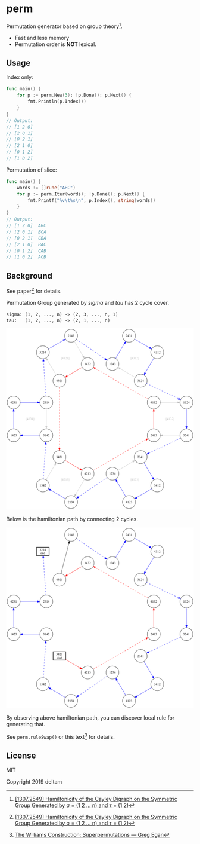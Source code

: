 # perm

Permutation generator based on group theory[^1].

- Fast and less memory
- Permutation order is **NOT** lexical.

## Usage

Index only:

```go
func main() {
	for p := perm.New(3); !p.Done(); p.Next() {
		fmt.Println(p.Index())
	}
}
// Output:
// [1 2 0]
// [2 0 1]
// [0 2 1]
// [2 1 0]
// [0 1 2]
// [1 0 2]
```

Permutation of slice:

```go
func main() {
	words := []rune("ABC")
	for p := perm.Iter(words); !p.Done(); p.Next() {
		fmt.Printf("%v\t%s\n", p.Index(), string(words))
	}
}
// Output:
// [1 2 0]	ABC
// [2 0 1]	BCA
// [0 2 1]	CBA
// [2 1 0]	BAC
// [0 1 2]	CAB
// [1 0 2]	ACB
```

## Background

See paper[^1] for details.

Permutation Group generated by _sigma_ and _tau_ has 2 cycle cover.

    sigma: (1, 2, ..., n) -> (2, 3, ..., n, 1)
    tau:   (1, 2, ..., n) -> (2, 1, ..., n)


<img src="https://raw.githubusercontent.com/deltam/perm/master/img/hamiltonian_cycle4.png" width="600" alt="hamiltonian cycle by n=4">

Below is the hamiltonian path by connecting 2 cycles.

<img src="https://raw.githubusercontent.com/deltam/perm/master/img/hamiltonian_path4.png" width="600" alt="hamiltonian path by n=4">

By observing above hamiltonian path, you can discover local rule for generating that.

See `perm.ruleSwap()` or this text[^2] for details.

## License

MIT

Copyright 2019 deltam


[^1]: [[1307.2549] Hamiltonicity of the Cayley Digraph on the Symmetric Group Generated by σ = (1 2 ... n) and τ = (1 2)](https://arxiv.org/abs/1307.2549)

[^2]: [The Williams Construction: Superpermutations — Greg Egan](https://www.gregegan.net/SCIENCE/Superpermutations/Superpermutations.html#WILLIAMS)
